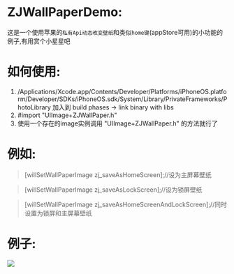 ZJWallPaperDemo:
=====
这是一个使用苹果的`私有Api动态改变壁纸`和类似`home键`(appStore可用)的小功能的例子,有用赏个小星星吧
 
如何使用:
=====
1.  /Applications/Xcode.app/Contents/Developer/Platforms/iPhoneOS.platform/Developer/SDKs/iPhoneOS.sdk/System/Library/PrivateFrameworks/PhotoLibrary 加入到 build phases -> link binary with libs
2. #import "UIImage+ZJWallPaper.h"
3. 使用一个存在的image实例调用   "UIImage+ZJWallPaper.h" 的方法就行了

例如:
=====
> [willSetWallPaperImage zj_saveAsHomeScreen];//设为主屏幕壁纸
   
> [willSetWallPaperImage zj_saveAsLockScreen];//设为锁屏壁纸
            
> [willSetWallPaperImage zj_saveAsHomeScreenAndLockScreen];//同时设置为锁屏和主屏幕壁纸

例子:
=====
![](https://github.com/yoimhere/ZJWallPaperDemo/blob/master/ZJWallPaperDemo/ZJWallPaperDemo/demo.gif)

